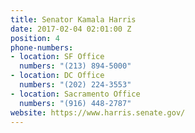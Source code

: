 ```yaml
---
title: Senator Kamala Harris
date: 2017-02-04 02:01:00 Z
position: 4
phone-numbers:
- location: SF Office
  numbers: "(213) 894-5000"
- location: DC Office
  numbers: "(202) 224-3553"
- location: Sacramento Office
  numbers: "(916) 448-2787"
website: https://www.harris.senate.gov/
---
```


